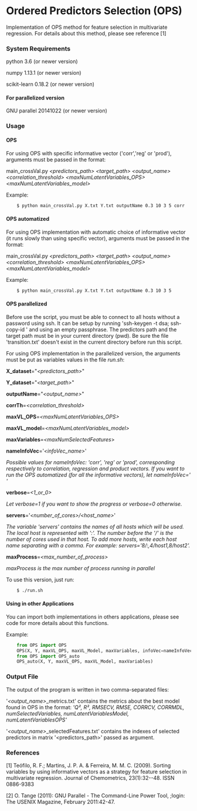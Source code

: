 # Ordered Predictors Selection (OPS)

Implementation of OPS method for feature selection in multivariate regression. For details about this method, please see reference [1]

### System Requirements

python 3.6 (or newer version)

numpy 1.13.1 (or newer version)

scikit-learn 0.18.2 (or newer version)

#### For parallelized version
GNU parallel 20141022 (or newer version)

### Usage

#### OPS
For using OPS with specific informative vector ('corr','reg' or 'prod'), arguments must be passed in the format:

main_crossVal.py *<predictors_path> <target_path> <output_name> <correlation_threshold> <maxNumLatentVariables_OPS> <maxNumLatentVariables_model> <maxNumSelectedFeatures> <informativeVector>*

Example:
```bash
    $ python main_crossVal.py X.txt Y.txt outputName 0.3 10 3 5 corr
```

#### OPS automatized

For using OPS implementation with automatic choice of informative vector (it runs slowly than using specific vector), arguments must be passed in the format:

main_crossVal.py *<predictors_path> <target_path> <output_name> <correlation_threshold> <maxNumLatentVariables_OPS> <maxNumLatentVariables_model> <maxNumSelectedFeatures>*

Example:
```bash
    $ python main_crossVal.py X.txt Y.txt outputName 0.3 10 3 5
```

#### OPS parallelized
Before use the script, you must be able to connect to all hosts without a password using ssh.
It can be setup by running 'ssh-keygen -t dsa; ssh-copy-id <hostname>' and using an empty passphrase.
The predictors path and the target path must be in your current directory (pwd).
Be sure the file 'transition.txt' doesn't exist in the current directory before run this script.

For using OPS implementation in the parallelized version, the arguments must be put as variables values in the file *run.sh*:

**X_dataset**="*<predictors_path>*"

**Y_dataset**="*<target_path>*"

**outputName**="*<output_name>*"

**corrTh**=*<correlation_threshold>*

**maxVL_OPS**=*<maxNumLatentVariables_OPS>*

**maxVL_model**=*<maxNumLatentVariables_model>*

**maxVariables**=*<maxNumSelectedFeatures*>

**nameInfoVec**='*<infoVec_name>*'

*Possible values for nameInfoVec: 'corr', 'reg' or 'prod', corresponding respectively to  correlation, regression and product vectors. If you want to run the OPS automatized (for all the informative vectors), let nameInfoVec=' '*

**verbose**=*<1_or_0>*

*Let verbose=1 if you want to show the progress or verbose=0 otherwise.*

**servers**='*<number_of_cores>/<host_name>*'

*The variable 'servers' contains the names of all hosts which will be used. The local host is represented with ':'. The number before the '/' is the number of cores used in that host.
To add more hosts, write each host name separating with a comma. For example: servers='8/:,4/host1,8/host2'.*

**maxProcess**=*<max_number_of_process>*

*maxProcess is the max number of process running in parallel*

To use this version, just run:

```bash
    $ ./run.sh
```


#### Using in other Applications

You can import both implementations in others applications, please see code for more details about this functions.

Example:
```python
    from OPS import OPS
    OPS(X, Y, maxVL_OPS, maxVL_Model, maxVariables, infoVec=nameInfoVec)
    from OPS import OPS_auto
    OPS_auto(X, Y, maxVL_OPS, maxVL_Model, maxVariables)
```

### Output File

The output of the program is written in two comma-separated files:

'*<output_name>*_metrics.txt' contains the metrics about the best model found in OPS in the format: *'Q², R², RMSECV, RMSE, CORRCV, CORRMDL, numSelectedVariables, numLatentVariablesModel, numLatentVariablesOPS'*

'*<output_name>*_selectedFeatures.txt' contains the indexes of selected predictors in matrix '<predictors_path>' passed as argument.
 
### References
[1] Teófilo, R. F.; Martins, J. P. A. & Ferreira, M. M. C. (2009). Sorting variables by using informative vectors as a strategy for feature selection in multivariate regression. Journal of Chemometrics, 23(1):32--48. ISSN 0886-9383

[2] O. Tange (2011): GNU Parallel - The Command-Line Power Tool, ;login: The USENIX Magazine, February 2011:42-47.
